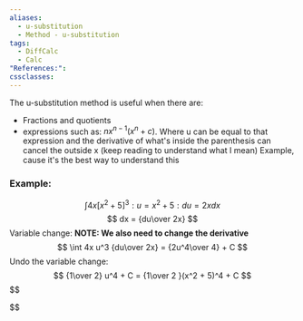 ```yaml
---
aliases:
  - u-substitution
  - Method - u-substitution
tags:
  - DiffCalc
  - Calc
"References:": 
cssclasses:
---
```

The u-substitution method is useful when there are: 
+ Fractions and quotients
+ expressions such as: $nx^{n-1}(x^n + c)$. Where u can be equal to that expression and the derivative of what's inside the parenthesis can cancel the outside x (keep reading to understand what I mean)
Example, cause it's the best way to understand this
### Example: 
$$
\int 4x[x^2 + 5]^3 : u = x^2 + 5: du = 2x dx
$$
$$
dx = {du\over 2x}
$$
Variable change: **NOTE: We also need to change the derivative**
$$
\int 4x u^3 {du\over 2x} = {2u^4\over 4} + C
$$
Undo the variable change: 
$$
{1\over 2} u^4 + C = {1\over 2 }(x^2 + 5)^4 + C
$$
$$

$$


